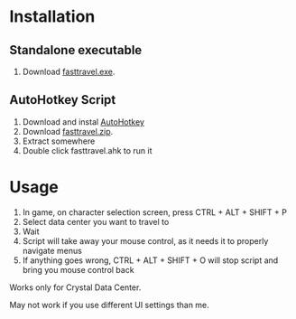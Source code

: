 # Installation

## Standalone executable

1. Download [fasttravel.exe](https://github.com/lukaszrek/FFxivFastTravel/releases/download/latest/fasttravel.exe).

## AutoHotkey Script

1. Download and instal [AutoHotkey](https://www.autohotkey.com)
1. Download [fasttravel.zip](https://github.com/lukaszrek/FFxivFastTravel/releases/download/latest/fasttravel.zip).
1. Extract somewhere
1. Double click fasttravel.ahk to run it

# Usage

1. In game, on character selection screen, press CTRL + ALT + SHIFT + P
1. Select data center you want to travel to 
1. Wait
1. Script will take away your mouse control, as it needs it to properly navigate menus
1. If anything goes wrong, CTRL + ALT + SHIFT + O will stop script and bring you mouse control back

Works only for Crystal Data Center.

May not work if you use different UI settings than me.
